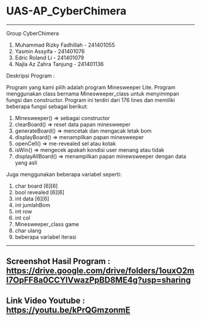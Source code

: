 # UAS-AP_CyberChimera
---
Group CyberChimera
1. Muhammad Rizky Fadhillah - 241401055
2. Yasmin Assyifa - 241401076
3. Edric Roland Li - 241401079
4. Najla Az Zahra Tanjung - 241401136

Deskripsi Program :

Program yang kami pilih adalah program Minesweeper Lite. Program menggunakan class bernama Minesweeper_class untuk menyimmpan fungsi dan constructor. Program ini terdiri dari 176 lines dan memiliki beberapa fungsi sebagai berikut:
1. Minesweeper() => sebagai constructor
2. clearBoard() => reset data papan minesweeper
3. generateBoard() => mencetak dan mengacak letak bom
4. displayBoard() => menampilkan papan minesweeper
5. openCell() => me-revealed sel atau kotak
6. isWin() => mengecek apakah kondisi user menang atau tidak
7. displayAllBoard() => menampilkan papan minewsweeper dengan data yang asli

Juga menggunakan beberapa variabel seperti:
1. char board [6][6]
2. bool revealed [6][6]
3. int data [6][6]
4. int jumlahBom
5. int row
6. int col
7. Minesweeper_class game
8. char ulang
9. beberapa variabel iterasi
---
Screenshot Hasil Program : https://drive.google.com/drive/folders/1ouxO2mI7OpFF8a0CCYlVwazPpBD8ME4g?usp=sharing
---
Link Video Youtube : https://youtu.be/kPrQGmzonmE
---

